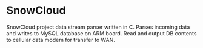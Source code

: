 SnowCloud
=========

SnowCloud project data stream parser written in C. Parses incoming data and writes to MySQL database on ARM board. Read and output DB contents to cellular data modem for transfer to WAN. 